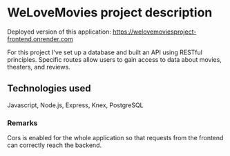 # WeLoveMovies project description

Deployed version of this application: https://welovemoviesproject-frontend.onrender.com

For this project I've set up a database and built an API using RESTful principles. Specific routes allow users to gain access to data about movies, theaters, and reviews.

## Technologies used
Javascript, Node.js, Express, Knex, PostgreSQL

### Remarks
Cors is enabled for the whole application so that requests from the frontend can correctly reach the backend.
